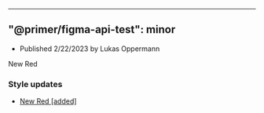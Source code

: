 
---
"@primer/figma-api-test": minor
---
- Published 2/22/2023
by Lukas Oppermann
    
  
New Red   
  
### Style updates
- [New Red [added]](https://www.figma.com/file/HD7FUvOEHLtWvWuhu1AUaJ?node-id=291:13)
